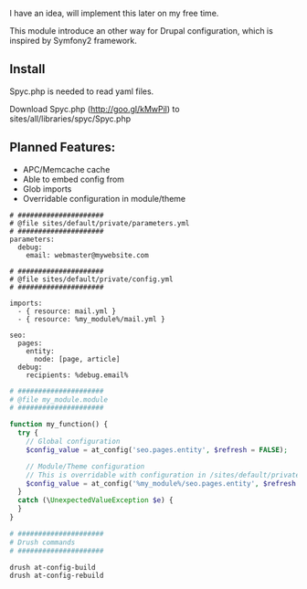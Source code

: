 I have an idea, will implement this later on my free time.

This module introduce an other way for Drupal configuration, which is inspired
by Symfony2 framework.

Install
---

Spyc.php is needed to read yaml files.

  Download Spyc.php (http://goo.gl/kMwPil) to sites/all/libraries/spyc/Spyc.php

Planned Features:
---

- APC/Memcache cache
- Able to embed config from
- Glob imports
- Overridable configuration in module/theme

````ymal
# #####################
# @file sites/default/private/parameters.yml
# #####################
parameters:
  debug:
    email: webmaster@mywebsite.com
````

````ymal
# #####################
# @file sites/default/private/config.yml
# #####################

imports:
  - { resource: mail.yml }
  - { resource: %my_module%/mail.yml }

seo:
  pages:
    entity:
      node: [page, article]
  debug:
    recipients: %debug.email%
````

````php
# #####################
# @file my_module.module
# #####################

function my_function() {
  try {
    // Global configuration
    $config_value = at_config('seo.pages.entity', $refresh = FALSE);

    // Module/Theme configuration
    // This is overridable with configuration in /sites/default/private/my_module/config.yml
    $config_value = at_config('%my_module%/seo.pages.entity', $refresh = FALSE, $user_original = FALSE);
  }
  catch (\UnexpectedValueException $e) {
  }
}
````

````bash
# #####################
# Drush commands
# #####################

drush at-config-build
drush at-config-rebuild
````
